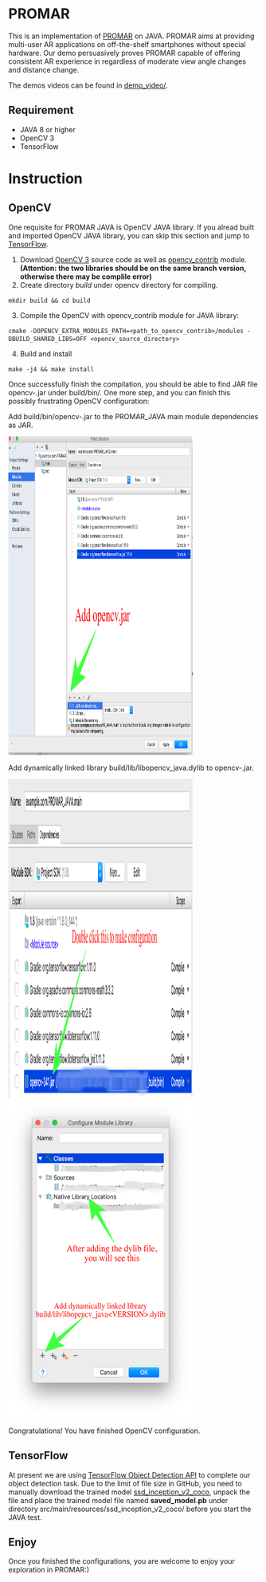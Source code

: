 # PROMAR

This is an implementation of [PROMAR](https://github.com/PROMAR2019/PROMAR_Android/tree/master/PROMAR.pdf) on JAVA. PROMAR aims at providing multi-user AR applications on off-the-shelf smartphones without special hardware. Our demo persuasively proves PROMAR capable of offering consistent AR experience in regardless of moderate view angle changes and distance change.

The  demos videos can be found in [demo_video/](https://github.com/PROMAR2019/PROMAR_Android/tree/master/demo_video).

## Requirement

* JAVA 8 or higher
* OpenCV 3
* TensorFlow


# Instruction

## OpenCV

One requisite for PROMAR JAVA is OpenCV JAVA library. If you alread built and imported OpenCV JAVA library, you can skip this section and jump to [TensorFlow](#tensorflow).

1. Download [OpenCV 3](https://github.com/opencv/opencv) source code as well as [opencv_contrib](https://github.com/opencv/opencv_contrib) module. __(Attention: the two libraries should be on the same branch version, otherwise there may be complile error)__
2. Create directory _build_ under opencv directory for compiling.
```
mkdir build && cd build
```
3. Compile the OpenCV with opencv\_contrib module for JAVA library:
```
cmake -DOPENCV_EXTRA_MODULES_PATH=<path_to_opencv_contrib>/modules -DBUILD_SHARED_LIBS=OFF <opencv_source_directory>
```
4. Build and install
```
make -j4 && make install
```

Once successfully finish the compilation, you should be able to find JAR file opencv-<VERSION>.jar under build/bin/. One more step, and you can finish this possibly frustrating OpenCV configuration:

Add build/bin/opencv-<VERSION>.jar to the PROMAR\_JAVA main module dependencies as JAR.

<img src="https://github.com/PROMAR2019/PROMAR_JAVA/blob/master/import_1.png" width="370" height="640">

Add dynamically linked library build/lib/libopencv\_java<VERSION>.dylib to opencv-<VERSION>.jar.

<img src="https://github.com/PROMAR2019/PROMAR_JAVA/blob/master/import_2.png" width="370" height="640">
<img src="https://github.com/PROMAR2019/PROMAR_JAVA/blob/master/import_3.png" width="370" height="640">

Congratulations! You have finished OpenCV configuration.

## TensorFlow

At present we are using [TensorFlow Object Detection API](https://github.com/tensorflow/models/tree/master/research/object_detection) to complete our object detection task. Due to the limit of file size in GitHub, you need to manually download the trained model [ssd_inception_v2_coco](http://download.tensorflow.org/models/object_detection/ssd_inception_v2_coco_2018_01_28.tar.gz), unpack the file and place the trained model file named __saved_model.pb__ under directory src/main/resources/ssd\_inception\_v2\_coco/ before you start the JAVA test.

## Enjoy

Once you finished the configurations, you are welcome to enjoy your exploration in PROMAR:)
